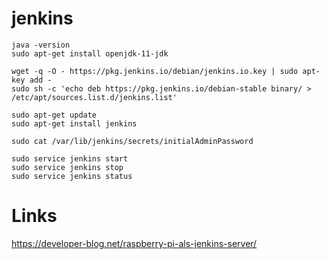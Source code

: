# jenkins


    java -version
    sudo apt-get install openjdk-11-jdk

    wget -q -O - https://pkg.jenkins.io/debian/jenkins.io.key | sudo apt-key add -
    sudo sh -c 'echo deb https://pkg.jenkins.io/debian-stable binary/ > /etc/apt/sources.list.d/jenkins.list'

    sudo apt-get update
    sudo apt-get install jenkins

    sudo cat /var/lib/jenkins/secrets/initialAdminPassword

    sudo service jenkins start
    sudo service jenkins stop
    sudo service jenkins status


# Links 

https://developer-blog.net/raspberry-pi-als-jenkins-server/ 
